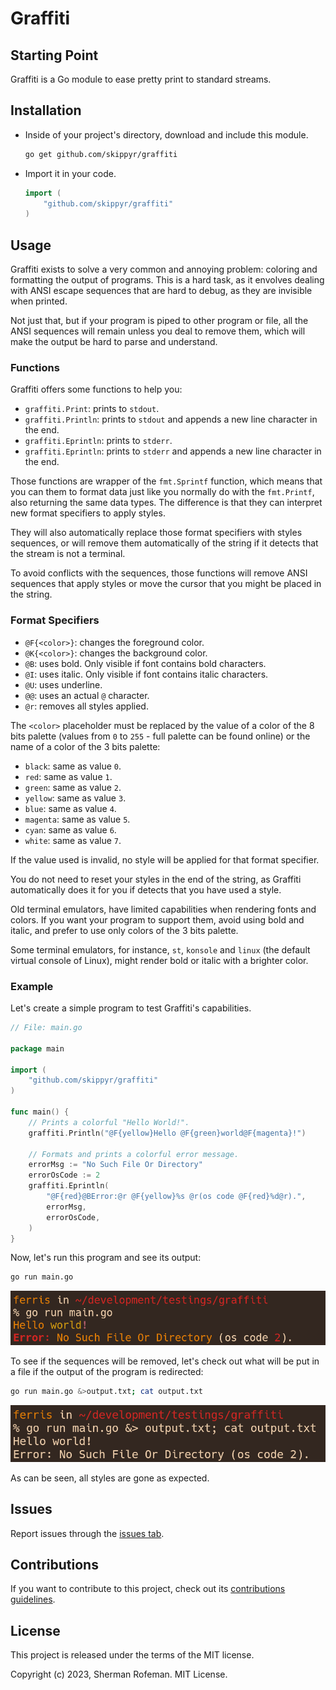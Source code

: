 # Graffiti

## Starting Point

Graffiti is a Go module to ease pretty print to standard streams.

## Installation

* Inside of your project's directory, download and include this module.

	```bash
	go get github.com/skippyr/graffiti
	```

* Import it in your code.

	```go
	import (
		"github.com/skippyr/graffiti"
	)
	```

## Usage

Graffiti exists to solve a very common and annoying problem: coloring and formatting the output of programs. This is a hard task, as it envolves dealing with ANSI escape sequences that are hard to debug, as they are invisible when printed.

Not just that, but if your program is piped to other program or file, all the ANSI sequences will remain unless you deal to remove them, which will make the output be hard to parse and understand.

### Functions

Graffiti offers some functions to help you:

* `graffiti.Print`: prints to `stdout`.
* `graffiti.Println`: prints to `stdout` and appends a new line character in the end.
* `graffiti.Eprintln`: prints to `stderr`.
* `graffiti.Eprintln`: prints to `stderr` and appends a new line character in the end.

Those functions are wrapper of the `fmt.Sprintf` function, which means that you can them to format data just like you normally do with the `fmt.Printf`, also returning the same data types. The difference is that they can interpret new format specifiers to apply styles.

They will also automatically replace those format specifiers with styles sequences, or will remove them automatically of the string if it detects that the stream is not a terminal.

To avoid conflicts with the sequences, those functions will remove ANSI sequences that apply styles or move the cursor that you might be placed in the string.

### Format Specifiers

* `@F{<color>}`: changes the foreground color.
* `@K{<color>}`: changes the background color.
* `@B`: uses bold. Only visible if font contains bold characters.
* `@I`: uses italic. Only visible if font contains italic characters.
* `@U`: uses underline.
* `@@`: uses an actual `@` character.
* `@r`: removes all styles applied.

The `<color>` placeholder must be replaced by the value of a color of the 8 bits palette (values from `0` to `255` - full palette can be found online) or the name of a color of the 3 bits palette:

* `black`: same as value `0`.
* `red`: same as value `1`.
* `green`: same as value `2`.
* `yellow`: same as value `3`.
* `blue`: same as value `4`.
* `magenta`: same as value `5`.
* `cyan`: same as value `6`.
* `white`: same as value `7`.

If the value used is invalid, no style will be applied for that format specifier.

You do not need to reset your styles in the end of the string, as Graffiti automatically does it for you if detects that you have used a style.

Old terminal emulators, have limited capabilities when rendering fonts and colors. If you want your program to support them, avoid using bold and italic, and prefer to use only colors of the 3 bits palette.

Some terminal emulators, for instance, `st`, `konsole` and `linux` (the default virtual console of Linux), might render bold or italic with a brighter color.

### Example

Let's create a simple program to test Graffiti's capabilities.

```go
// File: main.go

package main

import (
	"github.com/skippyr/graffiti"
)

func main() {
	// Prints a colorful "Hello World!".
	graffiti.Println("@F{yellow}Hello @F{green}world@F{magenta}!")

	// Formats and prints a colorful error message.
	errorMsg := "No Such File Or Directory"
	errorOsCode := 2
	graffiti.Eprintln(
		"@F{red}@BError:@r @F{yellow}%s @r(os code @F{red}%d@r).",
		errorMsg,
		errorOsCode,
	)
}
```

Now, let's run this program and see its output:

```bash
go run main.go
```

![](images/preview.png)

To see if the sequences will be removed, let's check out what will be put in a file if the output of the program is redirected:

```bash
go run main.go &>output.txt; cat output.txt
```

![](images/preview_pipeline.png)

As can be seen, all styles are gone as expected.

## Issues

Report issues through the [issues tab](https://github.com/skippyr/graffiti/issues).

## Contributions

If you want to contribute to this project, check out its [contributions guidelines](https://skippyr.github.io/materials/pages/contributions_guidelines.html).

## License

This project is released under the terms of the MIT license.

Copyright (c) 2023, Sherman Rofeman. MIT License.

